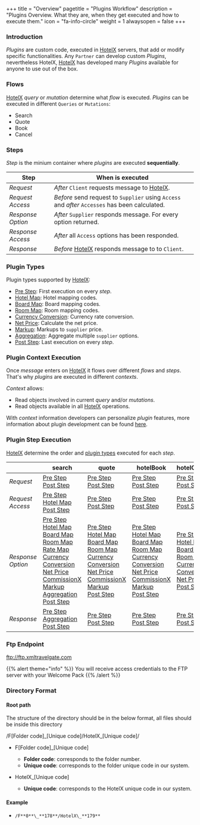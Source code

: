 +++
title = "Overview"
pagetitle = "Plugins Workflow"
description = "Plugins Overview. What they are, when they get executed and how to execute them."
icon = "fa-info-circle"
weight = 1
alwaysopen = false
+++

### Introduction

_Plugins_ are custom code, executed in [HotelX](/hotelx/) servers, that add or modify specific functionalities. Any `Partner` can develop custom _Plugins_, nevertheless HotelX, [HotelX](/hotelx/) has developed many _Plugins_ available for anyone to use out of the box.

### Flows

[HotelX](/hotelx/) _query_ or _mutation_ determine what _flow_ is executed. _Plugins_ can be executed in different `Queries` or `Mutations`:

<!-- * [search](/hotelx/concepts/booking-flow#search)
* [quote](/hotelx/concepts/booking-flow#quote)
* [hotelBook](/hotelx/concepts/booking-flow#book)
* [hotelCancel](/hotelx/concepts/management-flow#cancel) -->
* Search
* Quote
* Book
* Cancel

### Steps

_Step_ is the minium container where _plugins_ are executed **sequentially**.

| Step | When is executed |
| --- | --- |
| _Request_ | _After_ `Client` requests message to [HotelX](/hotelx/).|  
| _Request Access_ | _Before_ send request to `Supplier` using `Access` and _after_ `Accesses` has been calculated.|
| _Response Option_ |_After_ `Supplier` responds  message. For every option returned.|
| _Response Access_ |_After_ all `Access` options has been responded.|
| _Response_ | _Before_ [HotelX](/hotelx/) responds message to to `Client`.|


### Plugin Types

Plugin types supported by [HotelX](/hotelx/):

* [Pre Step](../processor): First execution on every _step_.
* [Hotel Map](../mapping): Hotel mapping codes.
* [Board Map](../mapping): Board mapping codes.
* [Room Map](../mapping): Room mapping codes.
* [Currency Conversion](../converter): Currency rate conversion.
* [Net Price](../net-price): Calculate the net price. 
* [Markup](../markup): Markups to `supplier` price.
* [Aggregation](../aggregation): Aggregate multiple `supplier` options.
* [Post Step](../processor): Last execution on every _step_.


### Plugin Context Execution

Once _message_ enters on [HotelX](/hotelx/) it flows over different _flows_ and _steps_. That's why  _plugins_ are executed in different _contexts_.

_Context_ allows:

* Read objects involved in current _query_ and/or _mutations_.
* Read objects available in all [HotelX](/hotelx/) operations.

With _context_ information developers can personalize _plugin_ features, more information about plugin development can be found [here](../development).

### Plugin Step Execution

[HotelX](/hotelx/) determine the order and [plugin types](#plugintypes) executed for each _step_.


| | **search** | **quote** | **hotelBook** | **hotelCancel** |
| --- | --- | --- | --- | --- |
| _Request_ | [Pre Step](../processor)<br>[Post Step](../processor)|[Pre Step](../processor)<br>[Post Step](../processor)|[Pre Step](../processor)<br>[Post Step](../processor)|[Pre Step](../processor) <br>[Post Step](../processor)|[Post Step](../processor)|[Pre Step](../processor) <br>[Post Step](../processor)|
| _Request Access_ | [Pre Step](../processor)<br>[Hotel Map](../mapping)<br>[Post Step](../processor) |[Pre Step](../processor) <br>[Post Step](../processor)|[Pre Step](../processor) <br>[Post Step](../processor)|[Pre Step](../processor) <br>[Post Step](../processor)|
| _Response Option_ |[Pre Step](../processor)<br>[Hotel Map](../mapping)<br>[Board Map](../mapping)<br>[Room Map](../mapping)<br>[Rate Map](#../rate-map)<br>[Currency Conversion](../currency-conversion)<br>[Net Price](../net-price)<br>[CommissionX](../net-price#commissionX)<br>[Markup](../markup)<br>[Aggregation](../aggregation)<br>[Post Step](../processor)| [Pre Step](../processor)<br>[Hotel Map](../mapping)<br>[Board Map](../mapping)<br>[Room Map](../mapping)<br>[Currency Conversion](../currency-conversion)<br>[Net Price](../net-price)<br>[CommissionX](../net-price#commissionX)<br>[Markup](../markup)<br>[Post Step](../processor) |[Pre Step](../processor)<br>[Hotel Map](../mapping)<br>[Board Map](../mapping)<br>[Room Map](../mapping)<br>[Currency Conversion](../currency-conversion)<br>[Net Price](../net-price)<br>[CommissionX](../net-price#commissionX)<br>[Markup](../markup)<br>[Post Step](../processor) |[Pre Step](../processor)<br>[Hotel Map](../mapping)<br>[Board Map](../mapping)<br>[Room Map](../mapping)<br>[Currency Conversion](../currency-conversion)<br>[Net Price](../net-price)<br>[Post Step](../processor)|
| _Response_ |[Pre Step](../processor)<br>[Aggregation](../aggregation)<br>[Post Step](../processor)|[Pre Step](../processor) <br>[Post Step](../processor)|[Pre Step](../processor) <br>[Post Step](../processor)|[Pre Step](../processor) <br>[Post Step](../processor)|



### Ftp Endpoint

ftp://ftp.xmltravelgate.com

{{% alert theme="info" %}}
You will receive access credentials to the FTP server with your Welcome Pack
{{% /alert %}}

### Directory Format

#### Root path

The structure of the directory should be in the below format, all files should be inside this directory

/F[Folder code]\_[Unique code]/HotelX\_[Unique code]/ 

* F[Folder code]\_[Unique code] 

    * **Folder code**: corresponds to the folder number. 
    * **Unique code**: corresponds to the folder unique code in our system.

* HotelX\_[Unique code] 

    * **Unique code**: corresponds to the HotelX unique code in our system.

#### Example

* `/F**0**\_**178**/HotelX\_**179**`